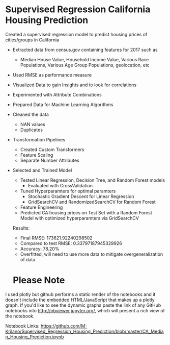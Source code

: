 # Supervised Regression California Housing Prediction
Created a supervised regression model to predict housing prices of cities/groups in California
- Extracted data from census.gov containing features for 2017 such as
    - Median House Value, Household Income Value, Various Race Populations, Various Age Group Populations, geolocation, etc
- Used RMSE as performance measure
- Visualized Data to gain Insights and to look for correlations
- Experimented with Attribute Combinations
- Prepared Data for Machine Learning Algorithms
- Cleaned the data
  - NAN values
  - Duplicates
- Transformation Pipelines
  - Created Custom Transformers
  - Feature Scaling
  - Separate Number Attributes
- Selected and Trained Model
  - Tested Linear Regression, Decision Tree, and Random Forest models
    - Evaluated with CrossValidation
  - Tuned Hyperparamters for optimal paramters
    - Stochastic Gradient Descent for Linear Regression
    - GridSearchCV and RandomizedSearchCV for Random Forest
   - Feature Engineering
  - Predicted CA housing prices on Test Set with a Random Forest Model with optimized hyperparamters via GridSearchCV
  
  
  Results:
    - Final RMSE: 173621.92240298502
    - Compared to test RMSE: 0.33797187945329926
    - Accuracy: 78.20%
    - Overfitted, will need to use more data to mitigate overgeneralization of data
    
    
    # Please Note
I used plotly but github performs a static render of the notebooks and it doesn't include the embedded HTML/JavaScript that makes up a plotly graph. If you'd like to see the dynamic graphs paste the link of any GitHub notebooks into http://nbviewer.jupyter.org/, which will present a rich view of the notebook.

Notebook Links:
https://github.com/M-Krilano/Supervised_Regression_Housing_Prediction/blob/master/CA_Median_Housing_Prediction.ipynb

    
